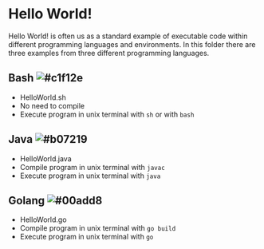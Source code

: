 # Hello World!

Hello World! is often us as a standard example of executable code within different programming languages and environments.
In this folder there are three examples from three different programming languages.

## Bash ![#c1f12e](https://via.placeholder.com/15/c1f12e/000000?text=+)
* HelloWorld.sh
* No need to compile
* Execute program in unix terminal with `sh` or with `bash`

## Java ![#b07219](https://via.placeholder.com/15/b07219/000000?text=+)
* HelloWorld.java
* Compile program in unix terminal with `javac`
* Execute program in unix terminal with `java`

## Golang ![#00add8](https://via.placeholder.com/15/00add8/000000?text=+)

* HelloWorld.go
* Compile program in unix terminal with `go build`
* Execute program in unix terminal with `go`

